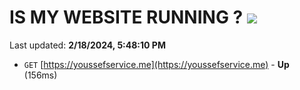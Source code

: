 # IS MY WEBSITE RUNNING ? [![](https://img.shields.io/static/v1?label=Sponsor&message=%E2%9D%A4&logo=GitHub&color=%23fe8e86)](https://github.com/sponsors/<username>)

Last updated: **2/18/2024, 5:48:10 PM**

- `GET` [https://youssefservice.me](https://youssefservice.me) - **Up** (156ms)
